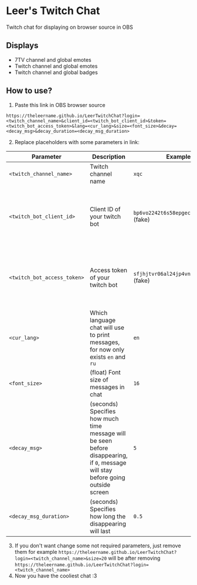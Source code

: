 # Leer's Twitch Chat
Twitch chat for displaying on browser source in OBS

## Displays
- 7TV channel and global emotes
- Twitch channel and global emotes
- Twitch channel and global badges

## How to use?
1. Paste this link in OBS browser source
```
https://theleername.github.io/LeerTwitchChat?login=<twitch_channel_name>&client_id=<twitch_bot_client_id>&token=<twitch_bot_access_token>&lang=<cur_lang>&size=<font_size>&decay=<decay_msg>&decay_duration=<decay_msg_duration>
```
2. Replace placeholders with some parameters in link:

| Parameter                   | Description                                                                                                                       | Example                                 | Required                                                         |
|-----------------------------|-----------------------------------------------------------------------------------------------------------------------------------|-----------------------------------------|------------------------------------------------------------------|
| `<twitch_channel_name>`     | Twitch channel name                                                                                                               | `xqc`                                   | Yes                                                              |
| `<twitch_bot_client_id>`    | Client ID of your twitch bot                                                                                                      | `bp6vo2242t6s58epgeck17dabsabu1` (fake) | No (if didnt specified, emotes and badges will be not displayed) |
| `<twitch_bot_access_token>` | Access token of your twitch bot                                                                                                   | `sfjhjtvr06al24jp4vnbj8km3njc91` (fake) | No (if didnt specified, emotes and badges will be not displayed) |
| `<cur_lang>`                | Which language chat will use to print messages, for now only exists `en` and `ru`                                                 | `en`                                    | No (default value: `en`)                                         |
| `<font_size>`               | (float) Font size of messages in chat                                                                                             | `16`                                    | No (default value: `16`)                                         |
| `<decay_msg>`               | (seconds) Specifies how much time message will be seen before disappearing, if `0`, message will stay before going outside screen | `5`                                     | No (default value: `0`)                                          |
| `<decay_msg_duration>`      | (seconds) Specifies how long the disappearing will last                                                                           | `0.5`                                   | No (default value: `0.5`)                                        |
3. If you don't want change some not required parameters, just remove them
for example `https://theleername.github.io/LeerTwitchChat?login=<twitch_channel_name>&size=20` will be after removing `https://theleername.github.io/LeerTwitchChat?login=<twitch_channel_name>`
4. Now you have the cooliest chat :3